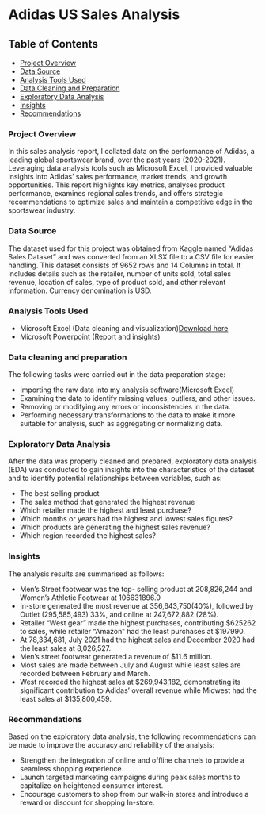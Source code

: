 # Adidas US Sales Analysis


## Table of Contents

- [Project Overview](#project-Overview)
- [Data Source](#data-Source)
- [Analysis Tools Used](#analysis-Tools-Used)
- [Data Cleaning and Preparation](#data-Cleaning-and-Preparation)
- [Exploratory Data Analysis](#exploratory-Data-Analysis)
- [Insights](#insights)
- [Recommendations](#recommendations)

### Project Overview
 In this sales analysis report, I collated data on the performance of Adidas, a leading global sportswear brand, over the past years (2020-2021). Leveraging data analysis tools such as Microsoft Excel, I provided valuable insights into Adidas’ sales performance, market trends, and growth opportunities. This report highlights key metrics, analyses product performance, examines regional sales trends, and offers strategic recommendations to optimize sales and maintain a competitive edge in the sportswear industry.
### Data Source
 The dataset used for this project was obtained from Kaggle named “Adidas Sales Dataset” and was converted from an XLSX file to a CSV file for easier handling. This dataset consists of 9652 rows and 14 Columns in total.
 It includes details such as the retailer, number of units sold, total sales revenue, location of sales, type of product sold, and other relevant information. 
 Currency denomination is USD.
### Analysis Tools Used
  - Microsoft Excel (Data cleaning and visualization)[Download here](https://microsoft.com)
  - Microsoft Powerpoint (Report and insights)

### Data cleaning and preparation
The following tasks were carried out in the data preparation stage:
-  Importing the raw data into my analysis software(Microsoft Excel)
-  Examining the data to identify missing values, outliers, and other issues.
-  Removing or modifying any errors or inconsistencies in the data.
-  Performing necessary transformations to the data to make it more suitable for analysis, such as aggregating or normalizing data.

### Exploratory Data Analysis
After the data was properly cleaned and prepared, exploratory data analysis (EDA) was conducted to gain insights into the characteristics of the dataset and to identify potential relationships between variables, such as:
- The best selling product
- The sales method that generated the highest revenue
- Which retailer made the highest and least purchase?
- Which months or years had the highest and lowest sales figures?
- Which products are generating the highest sales revenue?
- Which region recorded the highest sales?

### Insights
The analysis results are summarised as follows:
- Men’s Street footwear was the top- selling product at 208,826,244 and Women’s Athletic Footwear at 106631896.0
- In-store generated the most revenue at 356,643,750(40%), followed by Outlet (295,585,493) 33%, and online at 247,672,882 (28%).
- Retailer “West gear” made the highest purchases, contributing $625262 to sales, while retailer “Amazon” had the least purchases at $197990.
- At 78,334,681, July 2021 had the highest sales and December 2020 had the least sales at 8,026,527.
- Men’s street footwear generated a revenue of $11.6 million.
- Most sales are made between July and August while least sales are recorded between February and March.
- West recorded the highest sales at $269,943,182, demonstrating its significant contribution to Adidas’ overall revenue while Midwest had the least sales at $135,800,459.

### Recommendations
Based on the exploratory data analysis, the following recommendations can be made to improve the accuracy and reliability of the analysis:
- Strengthen the integration of online and offline channels to provide a seamless shopping experience.
- Launch targeted marketing campaigns during peak sales months to capitalize on heightened consumer interest.
- Encourage customers to shop from our walk-in stores and introduce a reward or discount for shopping In-store.








    
